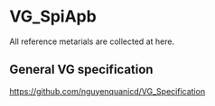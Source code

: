 # VG_SpiApb
All reference metarials are collected at here.

## General VG specification
https://github.com/nguyenquanicd/VG_Specification



